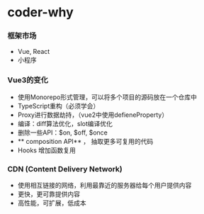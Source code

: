 # coder-why
### 框架市场
- Vue, React 
- 小程序

### Vue3的变化
 - 使用Monorepo形式管理，可以将多个项目的源码放在一个仓库中
 - TypeScript重构（必须学会）
 - Proxy进行数据劫持，（vue2中使用defieneProperty）
 - 编译：diff算法优化，slot编译优化
 - 删除一些API：$on, $off, $once
 -  ** composition API** ， 抽取更多可复用的代码
 -  Hooks 增加函数复用

### CDN (Content Delivery Network)
- 使用相互链接的网络，利用最靠近的服务器给每个用户提供内容
- 更快，更可靠提供内容
- 高性能，可扩展，低成本